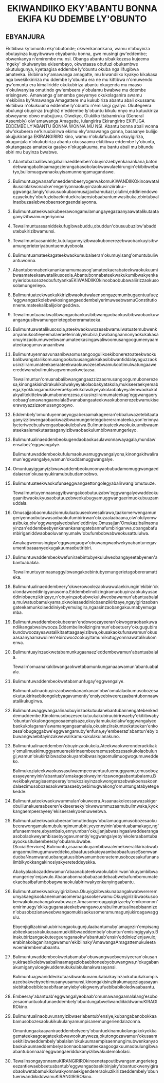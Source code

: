 <h1 align='center'>EKIWANDIIKO EKY'ABANTU BONNA EKIFA KU DDEMBE LY'OBUNTO</h1>
<h2>EBYANJURA</h2>
<p>Ekitiibwa ky'omuntu eky'obutonde; okwenkanankana, wamu n'obuyinza obutayinza kugyibwawo ebyabantu bonna, gwe musingi gw'eddembe; obwenkanya n'emirembe mu nsi.
Obanga abantu sibakikozesa kujeema 'ngeky' okulwanyisa ekisembayo, okwetaasa obufuzi obukambwe okutulugunya, kyetaagisa eddembe ly'obuntu okuba nga lifugibwa amateeka.
Ekibiina ky'amawanga amagatte, mu kiwandiiko kyakyo kikakasa nga bwekikkiririza mu ddembe ly'obuntu era ne mu kittibwa n'omuwendo gw'omuntu era kimaliridde okukubiriza abantu okugenda mu maaso n'okulwanyisa omutindo gw'embeera y'obulamu bwabwe mu ddembe erisingawo.
Amawanga g'amemba geeyamye okukolaganira awamu n'ekibiina ky'Amawanga Amagattere mu kukubiriza abantu abali okussamu ekitiibwa n'okukuuma eddembe ly'obuntu n'emisingi gyalyo.
Okutegeera obulungi obuyinza (rughts) n'eddembe ly'obuntu kikulu nnyo mu kutuukiriza obweyamo obwo mubujjuvu.
Olwekyo, Olukiiko ttabamiruka (General Assembly) olw'amawanga Amagatte, iulangirira Ekirangiriro EKIFUGA EDDEMBE LY'ABANTU BONNA WONNA MU NSI.
Abantu bonna abali wonna olw'okubeera ne'kiruubirirwa ekimu eky'amawanga gonna, basaanye bulijjo okujjukiranga EKIRANGIRIRO kino, wamu n'okulafuubana okuyigiriza, okugunjula n'okukubiriza abantu okussaamu ekitiibwa eddembe ly'obuntu, okutangaaza amateeka gaalyo n'okugakuuma, mu bantu abali mu bitundu ebiri mu buyinza bwabwe.</p>
<ol>
  <li>
    <p>Abantubazaalibwangabalinaeddemben'obuyinzaebyenkanankana,batondebwangabalinaamagezierangabasobolaokwawulaekirungin'ekibibwebatyo,buliomuagwanaokuyisamunnengamugandawe.</p>
  </li>
  <li>
    <p>BulimuntuagwanaafuneeddembeeryogerwakomuKIWANDIIKOkinoawatalikusololakwonaokw'engeriyonnaokuyinzaokusinziiraku:-ggwanga,langiy'olususuokubaomusajjaobamukazi,olulimi,eddiniendowoozayekuby'obufuziobaekintuekiralaensiobaabantumwasibuka,ebintubyalinaobuzaalebweobaensongaendalayonna.</p>
  </li>
  <li>
    <p>Bulimuntuateekwaokubeerawongamulamungayegazaanyaawatalikutaataganyizibwamungeriyonna.</p>
  </li>
  <li>
    <p>Tewalimuntuassaniddekufugibwabuddu,obuddun'obusuubuzibw'abaddutebukirizibwamunsi.</p>
  </li>
  <li>
    <p>Tewalimuntuasanidde,kutulugunnyizibwaokubonerezebwaobaokuyisibwamungerieteriyabuntuemutyoboola.</p>
  </li>
  <li>
    <p>Bulimuntuamateekagateekwaokumubalaeran'okumuyisang'omuntubuliwantuwonna.</p>
  </li>
  <li>
    <p>Abantubonnabenkanankanamumaasog'amateekaerabateekwaokukuumibwaamateekaawatalikusosola.AbantubonnabateekwakukumibwakyenkanyieriobusosozeobufutyankaEKIWANDIIKOkinoobaobubawaliirizzaokusosolamungerieyo.</p>
  </li>
  <li>
    <p>Bulimuntuateekwaokukkirizibwaokutwalaensongazemumbugaentuufuez'eggwangazikolebwekosingangaeddembelyerimuweebwamuConstitutionnemumateekalibalijolongeddwa.</p>
  </li>
  <li>
    <p>Tewalimuntuanakwatibwangaobaokusibibwangaobaokusibibwaobaokuwangangusibwamungerietegobereramateeka.</p>
  </li>
  <li>
    <p>Bulimuntuawatalikusosola,ateekwaokuwozesebwamulwatuatemubwenkanyamukootieyeemalaeraeterinakyekubira,bwabangaannonyaokukakasaonuyinzaobumuweebwamumateekasingawaliwoomusangoogumenyaamateekaogumuvunaanibwa.</p>
  </li>
  <li>
    <p>Bulimuntuyennaavunaanibwaomusangoogulikoekibonerezoateekwaokubalibwangataliikomusangookutuusangakikakasibbwantiddalayaguzzaokusinziiramumateekaeraateekwaokuwozesebwamukootimulwatungaaweereddwanabulimukisagwonnaokwetaasa.</p>
    <p>Tewalimuntun'omuanabalibwangangaazzizzaomusangoogumubonerezesa,kinongakisinzirakukikolwakyeyakolaobakyatakola,mukiseeraekyemabega,kyokkangamukiseeraekyoekikolwakyeyakolaobakyeyalemwaokukolakyalitekittekwakumubonerezesa,okusinziiramumateekag'eggwangaeryoobaag'amawangaamalalaBwanabangaateekwaokubonerezebwamukiseeraweyazzizaomusangoogwo.</p>
  </li>
  <li>
    <p>Eddembely'omuntuyennaeyogyaberaamakageeran'ebbaluwazetebitaataganyizzibwengaobaokwazibwamungerietegobereramateeka,son'erinnyalyeteriweebuulwengaobaokulebulwa.Bulimuntuateekwaokukuumibwaamateekaalemekutaataaganyizibwaobaokulumbibwamungerieyo.</p>
  </li>
  <li>
    <p>Bulimuntualinaeddembeokugendaobaokusulawonnawayagala,mundaw'ensaloez'eggwangalye.</p>
    <p>Bulimuntuwaddembeokufulumaokuvamuggwangalyona,kinongakitwaliramun'eggwangalye,wamun'okuddamuggwangalye.</p>
  </li>
  <li>
    <p>Omuntuayigganyizibwawaddembeokunoonyaobubudamomuggwangaeddalaeran'okusanyukiramububudamoobwo.</p>
    <p></p>
  </li>
  <li>
    <p>Bulimuntuateekwaokufunaeggwangaettongolegyabalirwang'omutuuze.</p>
    <p>Tewalimuntuyennaanagyibwangakoobutuuzabw'eggwangalyewaddeokugaanibwaokukyusaobutuuzebweokubugyamuggwangaerimuokubuuzamuddala.</p>
  </li>
  <li>
    <p>Omusajjaobaomukaziomukuluatuuseokwesalirawo,taakomerwengamungeriyennaobutawasaobaokufumbirirwan'okuzaalaabaana,olw'olulyomwasibuka,olw'eggwangalyeobalwe'eddiniye.Omusajjan'Omukazibalinaonuyinzan'eddembeebyenkanankanangatebannafumbiriganwa,obangabafumbiriganiddwaobaoluvannyumalw'obufumbobwabweokusattululwa.</p>
    <p>Amakagwemusingigw'eggwangaogw'obuwangwaolwekyoabantunegavumentibasaanyeokugakuumaobutiribiri.</p>
    <p></p>
  </li>
  <li>
    <p>Bulimuntuwaddembeokwefuniraebintubyekululweobangayeetabyenen'abantuabalala.</p>
    <p>Tewalimuntuyennaanaggyibwangakoebintubyemungerietagobereramatteka.</p>
  </li>
  <li>
    <p>Bulimuntualinaeddembeery'okwerowoolezaokwawulaekirungin'ekibin'okulondawoeddinigyanasoma.Eddembelinolizingiramuobuyinzaokukyusaeddiniobaenzikirizaye,n'obuyinzaobubwekululweobawamun'abantuabalala,mulwatuobamukyama,okwolesaeddiniobaenzikirizaye,ngayigirizaobangateekamunkolaeddiniyebyemulagira,ngaasinzaobangakuumabyemugamba.</p>
  </li>
  <li>
    <p>Bulimuntuwaddembeokubeeran'endowoozayeeran'okwogeraobaokuwandiikangabwalowooza.Eddembelinolizingiramun'ebeetuery'okugugubirakundowoozayeawatalikitaattaagaayizibwa,okusakaokufunawamun'okusaasaanyaamawuliren'ebirowoozookuyitamumikutugyonnnawatalikukomerwa.</p>
  </li>
  <li>
    <p>Bulimuntuayinzaokwetabamunkugaanaez'eddembewamun'abantuabalala.</p>
    <p>Tewalin'omuanakakibwangaokwetabamunkunganaaawamun'abantuabalala.</p>
  </li>
  <li>
    <p>Bulimuntuwaddembeokwetabamunfugay'eggwengalye.</p>
    <p>Bulimuntualinaobuyinzaobwenkanankanan'obw'omulalaobumusobozesaokutuukiriraebitongolebyagavumentiy'ensiyeebiweerezaabantubonnaawatalikukugirwa.</p>
    <p></p>
  </li>
  <li>
    <p>Bulimuntuwaggwangaalinaobuyinzaokutuulanebantubannengatebenkeddemuddembe.Kinokimusobozeseokutuukakubiruubirirwaeby'ekitiibwaby'obuntun'okulongongoosaempisaze,okuyitamukukolakw'eggwangalyeobaokukolaganan'awamangangaamalala,okusinziirakunteekateekan'enkozesa'obugaggabwe'eggwangamuby'enfuna,ey'embeeraz'abantun'eby'obuwangwaebitayinzakwewalikamukukulakulanakuno.</p>
  </li>
  <li>
    <p>Bulimuntualinaeddemben'obuyinzaokukola.Ateekwaokweronderaekikaky'omulimuekimuggyamueraekirinaembeeraemusobozesaokukolaobulungi,wamun'okukirizibwaobaokuyambibwasingaomulimuogwogumuweddeko.</p>
    <p>Bulimukoziateekwaokussasulwaempeeraentuufuemuggyamu,emusobozesayeyennyinin'abantuab'amakageokweyimirizawongaabantubalamu.Bwekibakyetagisaempeeray'omukozieyinzaokwongerezebwakoensakoendalaezimusobozesaokwetaasaebyoebimugwakong'omuntungatabyetegekedde.</p>
    <p></p>
    <p></p>
  </li>
  <li>
    <p>Bulimuntuateekwaokuwummulan'okuweera.Asaanaakoleessawazakigerobulilunakueraabeeren'ekiseeraeky'okwewummuzaamubulimwaka,kyokkangaempeerayeey'ekiseeraekyoemuweebwa.</p>
  </li>
  <li>
    <p>Bulimuntuateekwaokubeeran'omutindogw'obulamuogumusobozesaokubeerawongamulamubulungimumubiri,yeyennyinin'abantuabamakage,ng'afunaemmere,ebyambalo,ennyumban'okujjanjabwasingaalwaddeerangaasobolaokweyambisaebyogavumentiy'eggwangalyeby'ekoleraabantubaayookusitulaembeeray'obulamubwabe.(SocialServices).Bulimuntu,asaanaokuyambibwaalemekweralikirirabwabangaomulimugumuweddeko,obaafuusekateyaambaobaafuuseSsemwanduobaNnamwanduobangatuusibbwamumbeeraetemusobozesakufunansiimbikyokkangakinosiyakyereteddeyekka.</p>
    <p>Abakyalaabazaddewamun'abaanabateekwaokulabirirwan'okuyambibwamungeriey'enjawulo.Abaanabonnaobabazaddebaabwebafumbomumateekaobasibafumbobagwanaokulabirirwakyenkanyingaabantu.</p>
  </li>
  <li>
    <p>Bulimuntuateekwaokuyigirizibwa.Okuyigizibwakunabangakwabwereremumyakaegisookanemumasomeroagasookerwamu.Okuyigirizibwaokusookerwakokunabangakwabuwaze.Amasomeroagayigirizaeby'emikononon'emirimuegy'ekikuguganaateekebwangawo,erabulimuntualinaebisannizon'obusobozianaweebwangaomukisaokusomeramumagunjukiroagawaggulu.</p>
    <p>Ebyenjigilizabinaluubirirangaokugunjulaabantumuby'amagezin'empisangabiteekaessirakukusaamuekitiibwaeddembely'obuntun'emisingigyalyo.Binakubirizangaokuteegeeraganaokw'abantuab'ensin'eddiniez'enjawulo;erabinakolaganirangawamun'ekibiinaky'AmawangaAmagattemukuleetawoemirembemubaantu.</p>
    <p></p>
  </li>
  <li>
    <p>Bulimuntuwaddembeokwetabamuby'obuwangwaebyensiyeeran'okusanyukiraebikolebwaabalinaamageziobaebitoneebyobuwangwa,n'okugabanakumiganyuloegivuddemukukulakulanakwasayansi.</p>
    <p>Bulimuntuagwaniddeokutaasibwaokuvamukabiakayinzaokutuukakumpisazeobakwebyoebimusanyusamunsi,kinongakisinziirakumageziagasayansiebitaboebibiobaebifaananyieby'ekigwenyufuebibabikoledwaabaantu.</p>
  </li>
  <li>
    <p>Embeeray'abantuab'eggwangalyeobaab'omumawangaamalalang'esobozesaomuntuokufunaeddembely'obuntungabweliwandiikiddwamuKIRAGIROkino.</p>
  </li>
  <li>
    <p>Bulimuntualinaobuvunanyizibwaeriabantub'ensiye,kubangabanobokkaabamusobozesaokukikukulanyamumpisanemungeriendalazonna.</p>
    <p>Omuntungaakaayaniraeddembelyeery'obuntuekinamukolangakokyokkagemateekaagoagateekebwawookunyweza,okutongozawamun'okusaamuekitiibwaeddembely'abalalan'okukuumaempisaennungimubwenkanyaobaokukuumaeddembelyabonnaobaamateekaagoogakuumaobulungibwaabantubonnaab'eggwangaeriddukanyizibwakudemokolasi.</p>
    <p></p>
  </li>
  <li>
    <p>TewalinsongayonnamuKIRANGIRIROkinoenetapoutibwangamungerietegeezantiewaebbeetuabantub'eggwangaobaekibinjaky'abantuokwenyigiraobaokwetabamukikolwakyonnaekigendereraokuzikirizaeddembely'obuntueriwandiikiddwamuKIRANGIRIROkino.</p>
  </li>
</ol>